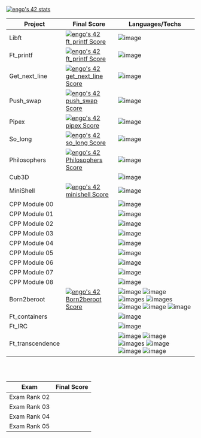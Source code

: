 [![engo's 42 stats](https://badge42.vercel.app/api/v2/cldek2z6j00730fmqhfch5sy1/stats?cursusId=21&coalitionId=47)](https://github.com/JaeSeoKim/badge42)

| Project         | Final Score                       | Languages/Techs |
|---------------- | ----------------------------------|---------------- |
| Libft           |[![engo's 42 ft_printf Score](https://badge42.vercel.app/api/v2/cldek2z6j00730fmqhfch5sy1/project/2222769)](https://github.com/JaeSeoKim/badge42)|![image](https://img.shields.io/badge/C-00599C?style=for-the-badge&logo=c&logoColor=white)|
| Ft_printf       |[![engo's 42 ft_printf Score](https://badge42.vercel.app/api/v2/cldek2z6j00730fmqhfch5sy1/project/2222769)](https://github.com/JaeSeoKim/badge42)|![image](https://img.shields.io/badge/C-00599C?style=for-the-badge&logo=c&logoColor=white)|
| Get_next_line   |[![engo's 42 get_next_line Score](https://badge42.vercel.app/api/v2/cldek2z6j00730fmqhfch5sy1/project/2193644)](https://github.com/JaeSeoKim/badge42)|![image](https://img.shields.io/badge/C-00599C?style=for-the-badge&logo=c&logoColor=white)|
| Push_swap       |[![engo's 42 push_swap Score](https://badge42.vercel.app/api/v2/cldek2z6j00730fmqhfch5sy1/project/2811289)](https://github.com/JaeSeoKim/badge42)|![image](https://img.shields.io/badge/C-00599C?style=for-the-badge&logo=c&logoColor=white)|
| Pipex           |[![engo's 42 pipex Score](https://badge42.vercel.app/api/v2/cldek2z6j00730fmqhfch5sy1/project/2870916)](https://github.com/JaeSeoKim/badge42)|![image](https://img.shields.io/badge/C-00599C?style=for-the-badge&logo=c&logoColor=white)|
| So_long         |[![engo's 42 so_long Score](https://badge42.vercel.app/api/v2/cldek2z6j00730fmqhfch5sy1/project/2839588)](https://github.com/JaeSeoKim/badge42)|![image](https://img.shields.io/badge/C-00599C?style=for-the-badge&logo=c&logoColor=white)|
| Philosophers    |[![engo's 42 Philosophers Score](https://badge42.vercel.app/api/v2/cldek2z6j00730fmqhfch5sy1/project/2914540)](https://github.com/JaeSeoKim/badge42)|![image](https://img.shields.io/badge/C-00599C?style=for-the-badge&logo=c&logoColor=white)|
| Cub3D           ||![image](https://img.shields.io/badge/C-00599C?style=for-the-badge&logo=c&logoColor=white)|
| MiniShell       |[![engo's 42 minishell Score](https://badge42.vercel.app/api/v2/cldek2z6j00730fmqhfch5sy1/project/2908496)](https://github.com/JaeSeoKim/badge42)|![image](https://img.shields.io/badge/C-00599C?style=for-the-badge&logo=c&logoColor=white)|
| CPP Module 00   ||![image](https://img.shields.io/badge/C%2B%2B-00599C?style=for-the-badge&logo=c%2B%2B&logoColor=white)|
| CPP Module 01   ||![image](https://img.shields.io/badge/C%2B%2B-00599C?style=for-the-badge&logo=c%2B%2B&logoColor=white)|
| CPP Module 02   ||![image](https://img.shields.io/badge/C%2B%2B-00599C?style=for-the-badge&logo=c%2B%2B&logoColor=white)|
| CPP Module 03   ||![image](https://img.shields.io/badge/C%2B%2B-00599C?style=for-the-badge&logo=c%2B%2B&logoColor=white)|
| CPP Module 04   ||![image](https://img.shields.io/badge/C%2B%2B-00599C?style=for-the-badge&logo=c%2B%2B&logoColor=white)|
| CPP Module 05   ||![image](https://img.shields.io/badge/C%2B%2B-00599C?style=for-the-badge&logo=c%2B%2B&logoColor=white)|
| CPP Module 06   ||![image](https://img.shields.io/badge/C%2B%2B-00599C?style=for-the-badge&logo=c%2B%2B&logoColor=white)|
| CPP Module 07   ||![image](https://img.shields.io/badge/C%2B%2B-00599C?style=for-the-badge&logo=c%2B%2B&logoColor=white)|
| CPP Module 08   ||![image](https://img.shields.io/badge/C%2B%2B-00599C?style=for-the-badge&logo=c%2B%2B&logoColor=white)|
| Born2beroot     |[![engo's 42 Born2beroot Score](https://badge42.vercel.app/api/v2/cldek2z6j00730fmqhfch5sy1/project/2377481)](https://github.com/JaeSeoKim/badge42)|![image](https://img.shields.io/badge/Docker-2CA5E0?style=for-the-badge&logo=docker&logoColor=white) ![image](https://img.shields.io/badge/Wordpress-21759B?style=for-the-badge&logo=wordpress&logoColor=white) ![images](https://img.shields.io/badge/Nginx-009639?style=for-the-badge&logo=nginx&logoColor=white) ![images](https://img.shields.io/badge/MariaDB-003545?style=for-the-badge&logo=mariadb&logoColor=white) ![image](https://img.shields.io/badge/MySQL-005C84?style=for-the-badge&logo=mysql&logoColor=white) ![image](https://img.shields.io/badge/Debian-A81D33?style=for-the-badge&logo=debian&logoColor=white) ![image](https://img.shields.io/badge/Alpine_Linux-0D597F?style=for-the-badge&logo=alpine-linux&logoColor=white)|
| Ft_containers   ||![image](https://img.shields.io/badge/C%2B%2B-00599C?style=for-the-badge&logo=c%2B%2B&logoColor=white)|
| Ft_IRC          ||![image](https://img.shields.io/badge/C%2B%2B-00599C?style=for-the-badge&logo=c%2B%2B&logoColor=white)|
| Ft_transcendence||![image](https://img.shields.io/badge/Docker-2CA5E0?style=for-the-badge&logo=docker&logoColor=white) ![image](https://img.shields.io/badge/nestjs-E0234E?style=for-the-badge&logo=nestjs&logoColor=white) ![images](https://img.shields.io/badge/PostgreSQL-316192?style=for-the-badge&logo=postgresql&logoColor=white) ![image](https://img.shields.io/badge/TypeScript-007ACC?style=for-the-badge&logo=typescript&logoColor=white) ![image](https://img.shields.io/badge/React-20232A?style=for-the-badge&logo=react&logoColor=61DAFB) ![image](https://img.shields.io/badge/Vite-B73BFE?style=for-the-badge&logo=vite&logoColor=FFD62E)|
</br>
</br>

| Exam            | Final Score                       |
|---------------- | ----------------------------------|
| Exam Rank 02    ||
| Exam Rank 03    ||
| Exam Rank 04    ||
| Exam Rank 05    ||

</br>
</br>
</br>

<!-- Barre de progressiosn 
![Image in progress](https://progress-bar.dev/99/)| -->
<!--
### Hi there 👋
**thibaut1304/thibaut1304** is a ✨ _special_ ✨ repository because its `README.md` (this file) appears on your GitHub profile.

Here are some ideas to get you started:

- 🔭 I’m currently working on ...
- 🌱 I’m currently learning ...
- 👯 I’m looking to collaborate on ...
- 🤔 I’m looking for help with ...
- 💬 Ask me about ...
- 📫 How to reach me: ...
- 😄 Pronouns: ...
- ⚡ Fun fact: ...
-->


<!--
**Whotfisem03/Whotfisem03** is a ✨ _special_ ✨ repository because its `README.md` (this file) appears on your GitHub profile.

Here are some ideas to get you started:

- 🔭 I’m currently working on ...
- 🌱 I’m currently learning ...
- 👯 I’m looking to collaborate on ...
- 🤔 I’m looking for help with ...
- 💬 Ask me about ...
- 📫 How to reach me: ...
- 😄 Pronouns: ...
- ⚡ Fun fact: ...
-->
